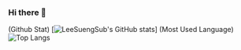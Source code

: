 ### Hi there 👋

(Github Stat) [![LeeSuengSub's GitHub stats](https://github-readme-stats.vercel.app/api?username=LeeSuengSub)]
(Most Used Language) ![Top Langs](https://github-readme-stats.vercel.app/api/top-langs/?username=LeeSuengSub)



<!--
**LeeSuengSub/LeeSuengSub** is a ✨ _special_ ✨ repository because its `README.md` (this file) appears on your GitHub profile.

Here are some ideas to get you started:

- 🔭 I’m currently working on ...
- 🌱 I’m currently learning ...
- 👯 I’m looking to collaborate on ...
- 🤔 I’m looking for help with ...
- 💬 Ask me about ...
- 📫 How to reach me: ...
- 😄 Pronouns: ...
- ⚡ Fun fact: ...
-->
